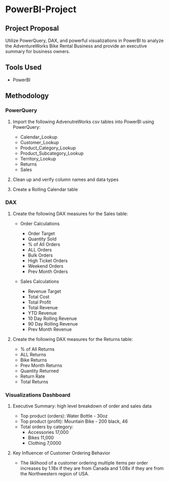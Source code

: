 # PowerBI-Project

## Project Proposal
Utilize PowerQuery, DAX, and powerful visualizations in PowerBI to analyze the AdventureWorks Bike Rental Business and provide an executive summary for business owners.

## Tools Used
- PowerBI

## Methodology

### PowerQuery
1. Import the following AdvenutreWorks csv tables into PowerBI using PowerQuery:
    - Calendar_Lookup
    - Customer_Lookup
    - Product_Category_Lookup
    - Product_Subcategory_Lookup
    - Territory_Lookup
    - Returns
    - Sales
  
2. Clean up and verify column names and data types

3. Create a Rolling Calendar table

### DAX
1. Create the following DAX measures for the Sales table:
    - Order Calculations
        - Order Target
        - Quantity Sold
        - % of All Orders
        - ALL Orders
        - Bulk Orders
        - High Ticket Orders
        - Weekend Orders
        - Prev Month Orders
  
    - Sales Calculations
        - Revenue Target
        - Total Cost
        - Total Profit
        - Total Revenue
        - YTD Revenue
        - 10 Day Rolling Revenue
        - 90 Day Rolling Revenue
        - Prev Month Revenue

2. Create the following DAX measures for the Returns table:
    - % of All Returns
    - ALL Returns
    - Bike Returns
    - Prev Month Returns
    - Quantity Returned
    - Return Rate
    - Total Returns
  
### Visualizations Dashboard
1. Executive Summary: high level breakdown of order and sales data
    - Top product (orders): Water Bottle - 30oz
    - Top product (profit): Mountain Bike - 200 black, 46
    - Total orders by category:
      - Accessories 17,000
      - Bikes 11,000
      - Clothing 7,0000
    
2. Key Influencer of Customer Ordering Behavior
    - The liklihood of a customer ordering multiple items per order increases by 1.18x if they are from Canada and 1.08x if they are from the Northwestern region of USA. 

